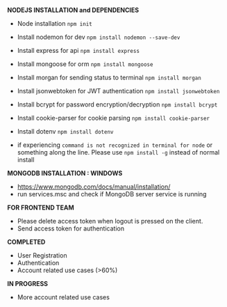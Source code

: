 **NODEJS INSTALLATION and DEPENDENCIES**

- Node installation `npm init`
- Install nodemon for dev `npm install nodemon --save-dev`
- Install express for api `npm install express`
- Install mongoose for orm `npm install mongoose`
- Install morgan for sending status to terminal  `npm install morgan`
- Install jsonwebtoken for JWT authentication `npm install jsonwebtoken`
- Install bcrypt for password encryption/decryption `npm install bcrypt`
- Install cookie-parser for cookie parsing `npm install cookie-parser`
- Install dotenv `npm install dotenv`

- if experiencing `command is not recognized in terminal for node` or something along the line. Please use `npm install -g` instead of normal install

**MONGODB INSTALLATION : WINDOWS**

- https://www.mongodb.com/docs/manual/installation/
- run services.msc and check if MongoDB server service is running

**FOR FRONTEND TEAM**

- Please delete access token when logout is pressed on the client.
- Send access token for authentication

**COMPLETED**

- User Registration
- Authentication
- Account related use cases (>60%)

**IN PROGRESS**

- More account related use cases
